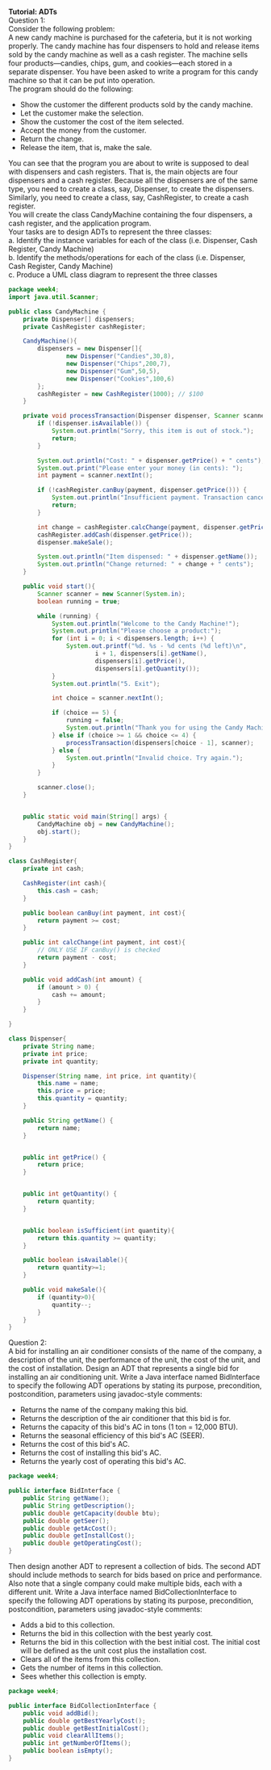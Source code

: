 **Tutorial: ADTs**   
Question 1:  
Consider the following problem:  
A new candy machine is purchased for the cafeteria, but it is not working properly. The candy
machine has four dispensers to hold and release items sold by the candy machine as well as a
cash register. The machine sells four products—candies, chips, gum, and cookies—each stored
in a separate dispenser. You have been asked to write a program for this candy machine so that it
can be put into operation.  
The program should do the following:  
- Show the customer the different products sold by the candy machine.
- Let the customer make the selection.
- Show the customer the cost of the item selected.
- Accept the money from the customer.
- Return the change.
- Release the item, that is, make the sale.  

You can see that the program you are about to write is supposed to deal with dispensers and cash
registers. That is, the main objects are four dispensers and a cash register.
Because all the dispensers are of the same type, you need to create a class, say, Dispenser, to create
the dispensers. Similarly, you need to create a class, say, CashRegister, to create a cash register.  
You will create the class CandyMachine containing the four dispensers, a cash register, and the
application program.    
Your tasks are to design ADTs to represent the three classes:  
a. Identify the instance variables for each of the class (i.e. Dispenser, Cash Register, Candy
Machine)  
b. Identify the methods/operations for each of the class (i.e. Dispenser, Cash Register, Candy
Machine)  
c. Produce a UML class diagram to represent the three classes  
```java
package week4;
import java.util.Scanner;

public class CandyMachine {
    private Dispenser[] dispensers;
    private CashRegister cashRegister;

    CandyMachine(){
        dispensers = new Dispenser[]{
                new Dispenser("Candies",30,8),
                new Dispenser("Chips",200,7),
                new Dispenser("Gum",50,5),
                new Dispenser("Cookies",100,6)
        };
        cashRegister = new CashRegister(1000); // $100
    }

    private void processTransaction(Dispenser dispenser, Scanner scanner) {
        if (!dispenser.isAvailable()) {
            System.out.println("Sorry, this item is out of stock.");
            return;
        }

        System.out.println("Cost: " + dispenser.getPrice() + " cents");
        System.out.print("Please enter your money (in cents): ");
        int payment = scanner.nextInt();

        if (!cashRegister.canBuy(payment, dispenser.getPrice())) {
            System.out.println("Insufficient payment. Transaction cancelled.");
            return;
        }

        int change = cashRegister.calcChange(payment, dispenser.getPrice());
        cashRegister.addCash(dispenser.getPrice());
        dispenser.makeSale();

        System.out.println("Item dispensed: " + dispenser.getName());
        System.out.println("Change returned: " + change + " cents");
    }

    public void start(){
        Scanner scanner = new Scanner(System.in);
        boolean running = true;

        while (running) {
            System.out.println("Welcome to the Candy Machine!");
            System.out.println("Please choose a product:");
            for (int i = 0; i < dispensers.length; i++) {
                System.out.printf("%d. %s - %d cents (%d left)\n",
                        i + 1, dispensers[i].getName(),
                        dispensers[i].getPrice(),
                        dispensers[i].getQuantity());
            }
            System.out.println("5. Exit");

            int choice = scanner.nextInt();

            if (choice == 5) {
                running = false;
                System.out.println("Thank you for using the Candy Machine!");
            } else if (choice >= 1 && choice <= 4) {
                processTransaction(dispensers[choice - 1], scanner);
            } else {
                System.out.println("Invalid choice. Try again.");
            }
        }

        scanner.close();
    }


    public static void main(String[] args) {
        CandyMachine obj = new CandyMachine();
        obj.start();
    }
}

class CashRegister{
    private int cash;

    CashRegister(int cash){
        this.cash = cash;
    }

    public boolean canBuy(int payment, int cost){
        return payment >= cost;
    }

    public int calcChange(int payment, int cost){
        // ONLY USE IF canBuy() is checked
        return payment - cost;
    }

    public void addCash(int amount) {
        if (amount > 0) {
            cash += amount;
        }
    }

}

class Dispenser{
    private String name;
    private int price;
    private int quantity;

    Dispenser(String name, int price, int quantity){
        this.name = name;
        this.price = price;
        this.quantity = quantity;
    }

    public String getName() {
        return name;
    }


    public int getPrice() {
        return price;
    }


    public int getQuantity() {
        return quantity;
    }


    public boolean isSufficient(int quantity){
        return this.quantity >= quantity;
    }

    public boolean isAvailable(){
        return quantity>=1;
    }

    public void makeSale(){
        if (quantity>0){
            quantity--;
        }
    }
}
```

Question 2:  
A bid for installing an air conditioner consists of the name of the company, a description of the
unit, the performance of the unit, the cost of the unit, and the cost of installation. Design an ADT
that represents a single bid for installing an air conditioning unit. Write a Java interface named
BidInterface to specify the following ADT operations by stating its purpose, precondition,
postcondition, parameters using javadoc-style comments:  
- Returns the name of the company making this bid.
- Returns the description of the air conditioner that this bid is for.
- Returns the capacity of this bid's AC in tons (1 ton = 12,000 BTU).
- Returns the seasonal efficiency of this bid's AC (SEER).
- Returns the cost of this bid's AC.
- Returns the cost of installing this bid's AC.
- Returns the yearly cost of operating this bid's AC.

```java
package week4;

public interface BidInterface {
    public String getName();
    public String getDescription();
    public double getCapacity(double btu);
    public double getSeer();
    public double getAcCost();
    public double getInstallCost();
    public double getOperatingCost();
}
```

Then design another ADT to represent a collection of bids. The second ADT should include
methods to search for bids based on price and performance. Also note that a single company could
make multiple bids, each with a different unit. Write a Java interface named
BidCollectionInterface to specify the following ADT operations by stating its purpose,
precondition, postcondition, parameters using javadoc-style comments:  
- Adds a bid to this collection.
- Returns the bid in this collection with the best yearly cost.
- Returns the bid in this collection with the best initial cost. The initial cost will be defined
as the unit cost plus the installation cost.
- Clears all of the items from this collection.
- Gets the number of items in this collection.
- Sees whether this collection is empty.

```java
package week4;

public interface BidCollectionInterface {
    public void addBid();
    public double getBestYearlyCost();
    public double getBestInitialCost();
    public void clearAllItems();
    public int getNumberOfItems();
    public boolean isEmpty();
}
```